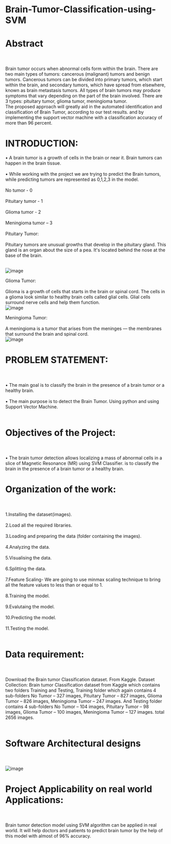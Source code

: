 # Brain-Tumor-Classification-using-SVM


# Abstract<br><br>
Brain tumor occurs when abnormal cells form within the brain. There are two main types of tumors: cancerous (malignant) tumors and benign tumors. Cancerous tumors can be divided into primary tumors, which start within the brain, and secondary tumors, which have spread from elsewhere, known as brain metastasis tumors. All types of brain tumors may produce symptoms that vary depending on the part of the brain involved. There are 3 types: pituitary tumor, glioma tumor, meningioma tumor.<br>
The proposed approach will greatly aid in the automated identification and classification of Brain Tumor, according to our test results. and by implementing the support vector machine with a classification accuracy of more than 96 percent.

# INTRODUCTION:
•	A brain tumor is a growth of cells in the brain or near it. Brain tumors can happen in the brain tissue.<br><br>
•	While working with the project we are trying to predict the Brain tumors, while predicting tumors are represented as 0,1,2,3 in the model.<br><br>
                               No tumor - 0<br><br>
                               Pituitary tumor - 1<br><br>
                               Glioma tumor - 2<br><br>
                               Meningioma tumor – 3<br><br>
Pituitary Tumor:<br><br>
Pituitary tumors are unusual growths that develop in the pituitary gland. This gland is an organ about the size of a pea. It's located behind the nose at the base of the brain.<br><br>

![image](https://github.com/Tanujch03/Brain-Tumor-Classification-using-SVM/assets/112710926/cfd62291-536f-4029-9af2-ffc2f3724a62)<br>


Glioma Tumor:<br><br>
Glioma is a growth of cells that starts in the brain or spinal cord. The cells in a glioma look similar to healthy brain cells called glial cells. Glial cells surround nerve cells and help them function.<br>
![image](https://github.com/Tanujch03/Brain-Tumor-Classification-using-SVM/assets/112710926/9fda8580-5e9a-4ddf-bee8-57e12dfa20ed)<br>


Meningioma Tumor:<br><br>
A meningioma is a tumor that arises from the meninges — the membranes that surround the brain and spinal cord.<br>
![image](https://github.com/Tanujch03/Brain-Tumor-Classification-using-SVM/assets/112710926/e7e62ec4-a0d3-4352-86d7-c32251214a2e)<br>

# PROBLEM STATEMENT:<br><br>
•	The main goal is to classify the brain in the presence of a brain tumor or a healthy brain.<br><br>
•	The main purpose is to detect the Brain Tumor. Using python and using Support Vector Machine.<br><br>

# Objectives of the Project:<br><br>
•	The brain tumor detection allows localizing a mass of abnormal cells in a slice of Magnetic Resonance (MR) using SVM Classifier. is to classify the brain in the presence of a brain tumor or a healthy brain.<br>

# Organization of the work:<br><br>
1.Installing the dataset(images).<br><br>
2.Load all the required libraries.<br><br>
3.Loading and preparing the data (folder containing the images).<br><br>
4.Analyzing the data.<br><br>
5.Visualising the data.<br><br>
6.Splitting the data.<br><br>
7.Feature Scaling- We are going to use minmax scaling technique to bring all the feature values to less than or equal to 1.<br><br>
8.Training the model.<br><br>
9.Evalutaing the model.<br><br>
10.Predicting the model.<br><br>
11.Testing the model.<br><br>

# Data requirement: <br><br>
Download the Brain tumor Classification dataset. From Kaggle. Dataset Collection: Brain tumor Classification dataset from Kaggle which contains two folders Training and Testing, Training folder which again contains 4 sub-folders No Tumor – 327 images, Pituitary Tumor – 827 images, Glioma Tumor – 826 images, Meningioma Tumor – 247 images. And Testing folder contains 4 sub-folders No Tumor – 104 images, Pituitary Tumor – 98 images, Glioma Tumor – 100 images, Meningioma Tumor – 127 images. total 2656 images.<br><br>


# Software Architectural designs<br><br>
![image](https://github.com/Tanujch03/Brain-Tumor-Classification-using-SVM/assets/112710926/2fe9201b-243d-48d8-99ad-6166037769e8)<br>

# Project Applicability on real world Applications:<br><br>
Brain tumor detection model using SVM algorithm can be applied in real world. It will help doctors and patients to predict brain tumor by the help of this model with almost of 96% accuracy.<br>






 




 



